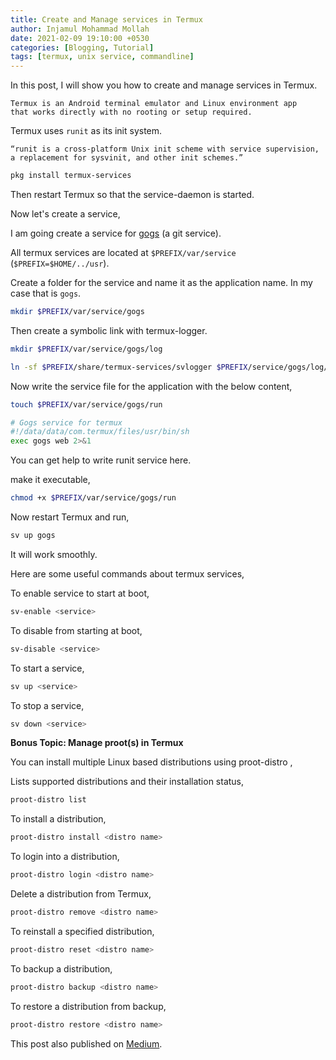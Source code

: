 ```yaml
---
title: Create and Manage services in Termux
author: Injamul Mohammad Mollah
date: 2021-02-09 19:10:00 +0530
categories: [Blogging, Tutorial]
tags: [termux, unix service, commandline]
---
```


In this post, I will show you how to create and manage services in Termux.

    Termux is an Android terminal emulator and Linux environment app
    that works directly with no rooting or setup required.

Termux uses `runit` as its init system.

    “runit is a cross-platform Unix init scheme with service supervision,
    a replacement for sysvinit, and other init schemes.”

```sh
pkg install termux-services
```

Then restart Termux so that the service-daemon is started.

Now let's create a service,

I am going create a service for [gogs](https://github.com/gogs/gogs) (a git service).

All termux services are located at `$PREFIX/var/service` (`$PREFIX=$HOME/../usr`).

Create a folder for the service and name it as the application name. In my case that is `gogs`.

```sh
mkdir $PREFIX/var/service/gogs
```

Then create a symbolic link with termux-logger.

```sh
mkdir $PREFIX/var/service/gogs/log

ln -sf $PREFIX/share/termux-services/svlogger $PREFIX/service/gogs/log/run
```

Now write the service file for the application with the below content,

```sh
touch $PREFIX/var/service/gogs/run
```

```sh
# Gogs service for termux
#!/data/data/com.termux/files/usr/bin/sh
exec gogs web 2>&1
```

You can get help to write runit service here.

make it executable,

```sh
chmod +x $PREFIX/var/service/gogs/run
```

Now restart Termux and run,

```sh
sv up gogs
```

It will work smoothly.

Here are some useful commands about termux services,

To enable service to start at boot,

```sh
sv-enable <service>
```

To disable from starting at boot,

```sh
sv-disable <service>
```

To start a service,

```sh
sv up <service>
```

To stop a service,

```sh
sv down <service>
```

**Bonus Topic: Manage proot(s) in Termux**

You can install multiple Linux based distributions using proot-distro ,

Lists supported distributions and their installation status,

```sh
proot-distro list
```

To install a distribution,

```sh
proot-distro install <distro name>
```

To login into a distribution,

```sh
proot-distro login <distro name>
```

Delete a distribution from Termux,

```sh
proot-distro remove <distro name>
```

To reinstall a specified distribution,

```sh
proot-distro reset <distro name>
```

To backup a distribution,

```sh
proot-distro backup <distro name>
```

To restore a distribution from backup,

```sh
proot-distro restore <distro name>
```

This post also published on [Medium](https://medium.com/tech-thinker/create-and-manage-services-in-termux-linux-based-android-terminal-5120c4694199).
